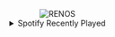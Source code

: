 <div align="center">
<picture>
    <source media="(prefers-color-scheme: dark)" srcset="https://i.ibb.co/W4MnP28t/output-gif.gif">
    <source media="(prefers-color-scheme: light)" srcset="https://i.ibb.co/W4MnP28t/output-gif.gif">
    <img alt="RENOS" src="https://i.ibb.co/W4MnP28t/output-gif.gif">
</picture>
<details>
<summary>Spotify Recently Played</summary>
<img src="https://spotify-recently-played-readme.vercel.app/api?user=31d6d6zerc5ct6kck32na2ozsqf4&unique=1&width=400" alt="Spotify" />
</details>
</div>

<!-- Image deletion URL: https://ibb.co/67TY1W9B/f837198b7683c05dac6b9032a7090678 -->